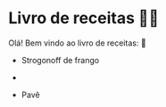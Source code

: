 # Livro de receitas :man_cook:

Olá! Bem vindo ao livro de receitas: :wave:

- Strogonoff de frango
- 

- Pavê
